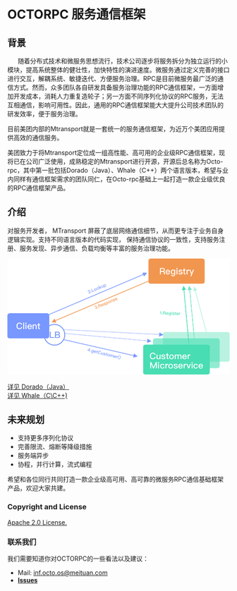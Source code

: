 # OCTORPC 服务通信框架 #

## 背景 ##
&nbsp;&nbsp;&nbsp;&nbsp;&nbsp;&nbsp;随着分布式技术和微服务思想流行，技术公司逐步将服务拆分为独立运行的小模块，提高系统整体的健壮性，加快特性的演进速度。微服务通过定义完善的接口进行交互，解耦系统、敏捷迭代、方便服务治理。RPC是目前微服务最广泛的通信方式。然而，众多团队各自研发具备服务治理功能的RPC通信框架，一方面增加开发成本，消耗人力重复造轮子；另一方面不同序列化协议的RPC服务，无法互相通信，影响可用性。因此，通用的RPC通信框架能大大提升公司技术团队的研发效率，便于服务治理。

目前美团内部的Mtransport就是一套统一的服务通信框架，为近万个美团应用提供高效的通信服务。

美团致力于将Mtransport定位成一组高性能、高可用的企业级RPC通信框架，现将已在公司广泛使用，成熟稳定的Mtransport进行开源，开源后总名称为Octo-rpc，其中第一批包括Dorado（Java）、Whale（C++）两个语言版本，希望与业内同样有通信框架需求的团队同仁，在Octo-rpc基础上一起打造一款企业级优良的RPC通信框架产品。

## 介绍 ##
  对服务开发者， MTransport 屏蔽了底层网络通信细节，从而更专注于业务自身逻辑实现。支持不同语言版本的代码实现， 保持通信协议的一致性，支持服务注册、服务发现、异步通信、负载均衡等丰富的服务治理功能。
 
![avatar](whale/docs/image/register.png)

 [详见 Dorado（Java）](dorado/README.md)  
 [详见 Whale（C\C++)](whale/README.md)
   

## 未来规划 ##
- 支持更多序列化协议  
- 完善限流、熔断等降级措施     
- 服务端异步   
- 协程，并行计算，流式编程   

希望和各位同行共同打造一款企业级高可用、高可靠的微服务RPC通信基础框架产品，欢迎大家共建。

### Copyright and License

[Apache 2.0 License.](/LICENSE)

### 联系我们

我们需要知道你对OCTORPC的一些看法以及建议：

- Mail: inf.octo.os@meituan.com
- [**Issues**](https://github.com/Meituan-Dianping/octo-rpc/issues)




